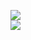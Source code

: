 [![](https://img.shields.io/badge/Made%20With-Github%20Spray-lightgrey.svg?style=for-the-badge&logo=github)](https://github.com/Annihil/github-spray#3078)  
[![](https://i.imgur.com/2DrTn0Z.gif)](https://github.com/Annihil/github-spray)